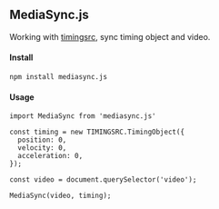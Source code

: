 ## MediaSync.js

Working with [timingsrc](http://webtiming.github.io/timingsrc/index.html), sync timing object and video.

#### Install

```
npm install mediasync.js
```

#### Usage

```
import MediaSync from 'mediasync.js'

const timing = new TIMINGSRC.TimingObject({
  position: 0,
  velocity: 0,
  acceleration: 0,
});

const video = document.querySelector('video');

MediaSync(video, timing);
```
